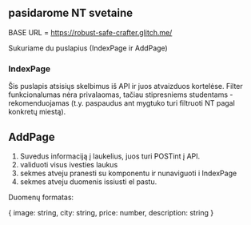 ## pasidarome NT svetaine

BASE URL = https://robust-safe-crafter.glitch.me/

Sukuriame du puslapius (IndexPage ir AddPage)

### IndexPage

Šis puslapis atsisiųs skelbimus iš API ir juos atvaizduos kortelėse. Filter funkcionalumas nėra privalaomas, tačiau stipresniems studentams - rekomenduojamas (t.y. paspaudus ant mygtuko turi filtruoti NT pagal konkretų miestą).

## AddPage

1. Suvedus informaciją į laukelius, juos turi POSTint į API.
2. validuoti visus ivesties laukus
3. sekmes atveju pranesti su komponentu ir nunaviguoti i IndexPage
4. sekmes atveju duomenis issiusti el pastu.

Duomenų formatas:

{
image: string,
city: string,
price: number,
description: string
}
